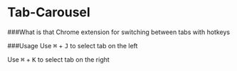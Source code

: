 Tab-Carousel
============

###What is that
Chrome extension for switching between tabs with hotkeys

###Usage
Use <kbd>&#8984;</kbd> + <kbd>J</kbd> to select tab on the left

Use <kbd>&#8984;</kbd> + <kbd>K</kbd> to select tab on the right
